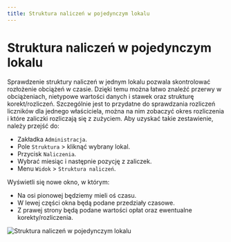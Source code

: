 ```yaml
---
title: Struktura naliczeń w pojedynczym lokalu
---
```


# Struktura naliczeń w pojedynczym lokalu

Sprawdzenie struktury naliczeń w jednym lokalu pozwala skontrolować rozłożenie obciążeń w czasie. Dzięki temu można łatwo znaleźć przerwy w obciążeniach, nietypowe wartości danych i stawek oraz strukturę korekt/rozliczeń. Szczególnie jest to przydatne do sprawdzania rozliczeń liczników dla jednego właściciela, można na nim zobaczyć okres rozliczenia i które zaliczki rozliczają się z zużyciem. Aby uzyskać takie zestawienie, należy przejść do:

- Zakładka `Administracja`.
- Pole `Struktura` > kliknąć wybrany lokal.
- Przycisk `Naliczenia`.
- Wybrać miesiąc i następnie pozycję z zaliczek.
- Menu `Widok` > `Struktura naliczeń`.

Wyświetli się nowe okno, w którym:

- Na osi pionowej będziemy mieli oś czasu.
- W lewej części okna będą podane przedziały czasowe.
- Z prawej strony będą podane wartości opłat oraz ewentualne korekty/rozliczenia.

![Struktura naliczeń w pojedynczym lokalu](strukturanaliczenwpojedynczymlokalu.gif)